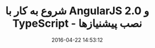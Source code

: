 ---
layout: post
title: "شروع به کار با AngularJS 2.0 و TypeScript - نصب پیشنیازها"
date: 2016-04-22 14:53:12
section: article
tags: angularjs
link: "http://www.dotnettips.info/post/2381/%D8%B4%D8%B1%D9%88%D8%B9-%D8%A8%D9%87-%DA%A9%D8%A7%D8%B1-%D8%A8%D8%A7-angularjs-2-0-%D9%88-typescript-%D9%82%D8%B3%D9%85%D8%AA-%D8%A7%D9%88%D9%84-%D9%86%D8%B5%D8%A8-%D9%BE%DB%8C%D8%B4%D9%86%DB%8C%D8%A7%D8%B2%D9%87%D8%A7"
user: "نوید کاشانی"
user_link: "http://navid.kashani.ir/"
---